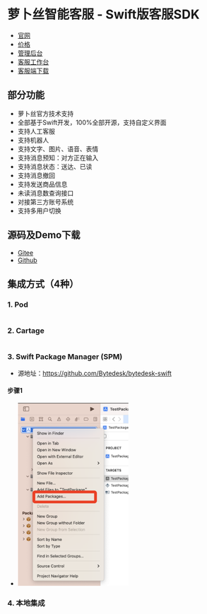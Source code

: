 # 萝卜丝智能客服 - Swift版客服SDK

- [官网](https://www.weikefu.net/)
- [价格](https://www.weikefu.net/pages/price.html)
- [管理后台](https://www.weikefu.net/admin)
- [客服工作台](https://www.weikefu.net/chaty)
- [客服端下载](https://www.weikefu.net/pages/download.html)

## 部分功能

- 萝卜丝官方技术支持
- 全部基于Swift开发，100%全部开源，支持自定义界面
- 支持人工客服
- 支持机器人
- 支持文字、图片、语音、表情
- 支持消息预知：对方正在输入
- 支持消息状态：送达、已读
- 支持消息撤回
- 支持发送商品信息
- 未读消息数查询接口
- 对接第三方账号系统
- 支持多用户切换

## 源码及Demo下载

- [Gitee](https://gitee.com/270580156/bytedesk-swift)
- [Github](https://github.com/Bytedesk/bytedesk-swift)

## 集成方式（4种）

### 1. Pod

```bash
```

### 2. Cartage

```bash
```

### 3. Swift Package Manager (SPM)

- 源地址：<https://github.com/Bytedesk/bytedesk-swift>

#### 步骤1

- <img src="https://raw.githubusercontent.com/Bytedesk/bytedesk-swift/main/images/add-package-1.png?raw=true" width="250">
  
### 4. 本地集成
